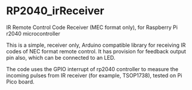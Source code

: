 # RP2040_irReceiver
IR Remote Control Code Receiver (MEC format only), for Raspberry Pi r2040 microcontroller

This is a simple,  receiver only, Arduino compatible library for receiving IR codes of NEC format remote control.
It has provision for feedback output pin also, which can be connected to an LED.

The code uses the GPIO interrupt of rp2040 controller to measure the incoming pulses from IR receiver (for example, TSOP1738), tested on Pi Pico board.
